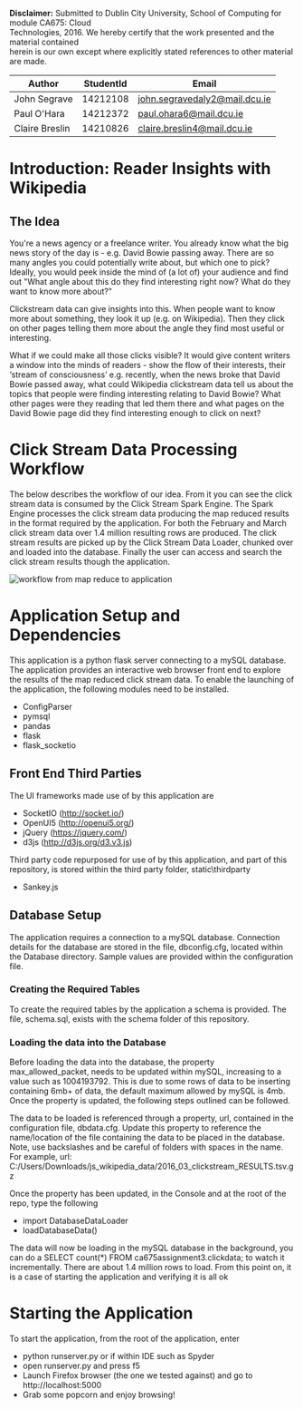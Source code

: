 
**Disclaimer:** Submitted to Dublin City University, School of Computing for module CA675: Cloud      
   Technologies, 2016. We hereby certify that the work presented and the material contained          
   herein is our own except where explicitly stated references to other material are made.           

   Author | StudentId | Email
   ---|---|---
   John Segrave | 14212108 | john.segravedaly2@mail.dcu.ie 
   Paul O'Hara | 14212372 | paul.ohara6@mail.dcu.ie 
   Claire Breslin | 14210826 | claire.breslin4@mail.dcu.ie

# Introduction: Reader Insights with Wikipedia
## The Idea
You're a news agency or a freelance writer. You already know what the big news story of the day is - e.g. David Bowie passing away. There are so many angles you could potentially write about, but which one to pick? Ideally, you would peek inside the mind of (a lot of) your audience and find out "What angle about this do they find interesting right now? What do they want to know more about?"

Clickstream data can give insights into this. When people want to know more about something, they look it up (e.g. on Wikipedia). Then they click on other pages telling them more about the angle they find most useful or interesting.

What if we could make all those clicks visible? It would give content writers a window into the minds of readers - show the flow of their interests, their ‘stream of consciousness’ e.g. recently, when the news broke that David Bowie passed away, what could Wikipedia clickstream data tell us about the topics that people were finding interesting relating to David Bowie? What other pages were they reading that led them there and what pages on the David Bowie page did they find interesting enough to click on next?

# Click Stream Data Processing Workflow
The below describes the workflow of our idea.  From it you can see the click stream data is consumed by the Click Stream Spark Engine.  The Spark Engine processes the click stream data producing the map reduced results in the format required by the application.  For both the February and March click stream data over 1.4 million resulting rows are produced.  The click stream results are picked up by the Click Stream Data Loader, chunked over and loaded into the database.  Finally the user can access and search the click stream results though the application.

![workflow from map reduce to application](https://cloud.githubusercontent.com/assets/6463140/14412634/aeecb910-ff5e-11e5-881a-1d52e8af3122.png)

# Application Setup and Dependencies
This application is a python flask server connecting to a mySQL database.  The application provides an interactive web browser front end to explore the results of the map reduced click stream data.  To enable the launching of the application, the following modules need to be installed.
- ConfigParser
- pymsql
- pandas
- flask
- flask_socketio

## Front End Third Parties
The UI frameworks made use of by this application are
- SocketIO (http://socket.io/)
- OpenUI5 (http://openui5.org/)
- jQuery (https://jquery.com/)
- d3js (http://d3js.org/d3.v3.js)

Third party code repurposed for use of by this application, and part of this repository, is stored within the third party folder,
static\thirdparty
- Sankey.js

## Database Setup
The application requires a connection to a mySQL database.  Connection details for the database are stored in the file, dbconfig.cfg, located within the Database directory.  Sample values are provided within the configuration file.   
### Creating the Required Tables
To create the required tables by the application a schema is provided. The file, schema.sql, exists with the schema folder of this repository.
### Loading the data into the Database 
Before loading the data into the database,  the property max_allowed_packet, needs to be updated within mySQL, increasing to a value such as 1004193792.  This is due to some rows of data to be inserting containing 6mb+ of data, the default maximum allowed by mySQL is 4mb.  Once the property is updated, the following steps outlined can be followed.

The data to be loaded is referenced through a property, url, contained in the configuration file, dbdata.cfg. Update this property to reference the name/location of the file containing the data to be placed in the database.  Note, use backslashes and be careful of folders with spaces in the name.  For example, url: C:/Users/Downloads/js_wikipedia_data/2016_03_clickstream_RESULTS.tsv.gz

Once the property has been updated, in the Console and at the root of the repo, type the following
- import DatabaseDataLoader
- loadDatabaseData()

The data will now be loading in the mySQL database in the background, you can do a SELECT count(*) FROM ca675assignment3.clickdata; to watch it incrementally. There are about 1.4 million rows to load.  From this point on, it is a case of starting the application and verifying it is all ok

# Starting the Application
To start the application, from the root of the application, enter 
- python runserver.py
or if within IDE such as Spyder
- open runserver.py and press f5
- Launch Firefox browser (the one we tested against) and go to http://localhost:5000 
- Grab some popcorn and enjoy browsing!
